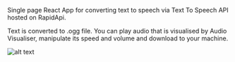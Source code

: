 Single page React App for converting text to speech via Text To Speech API hosted on RapidApi.

Text is converted to .ogg file. You can play audio that is visualised by Audio Visualiser, manipulate its speed and volume and download to your machine.

![alt text](https://i.ibb.co/Lp4hVs9/Przechwytywanie.jpg)
